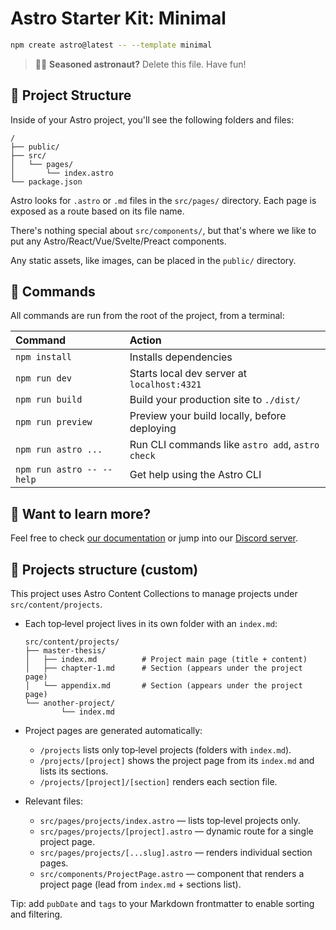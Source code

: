 
# Astro Starter Kit: Minimal

```sh
npm create astro@latest -- --template minimal
```

> 🧑‍🚀 **Seasoned astronaut?** Delete this file. Have fun!

## 🚀 Project Structure

Inside of your Astro project, you'll see the following folders and files:

```text
/
├── public/
├── src/
│   └── pages/
│       └── index.astro
└── package.json
```

Astro looks for `.astro` or `.md` files in the `src/pages/` directory. Each page is exposed as a route based on its file name.

There's nothing special about `src/components/`, but that's where we like to put any Astro/React/Vue/Svelte/Preact components.

Any static assets, like images, can be placed in the `public/` directory.

## 🧞 Commands

All commands are run from the root of the project, from a terminal:

| Command                   | Action                                           |
| :------------------------ | :----------------------------------------------- |
| `npm install`             | Installs dependencies                            |
| `npm run dev`             | Starts local dev server at `localhost:4321`      |
| `npm run build`           | Build your production site to `./dist/`          |
| `npm run preview`         | Preview your build locally, before deploying     |
| `npm run astro ...`       | Run CLI commands like `astro add`, `astro check` |
| `npm run astro -- --help` | Get help using the Astro CLI                     |

## 👀 Want to learn more?

Feel free to check [our documentation](https://docs.astro.build) or jump into our [Discord server](https://astro.build/chat).

## 📁 Projects structure (custom)

This project uses Astro Content Collections to manage projects under `src/content/projects`.

- Each top‑level project lives in its own folder with an `index.md`:

	```text
	src/content/projects/
	├── master-thesis/
	│   ├── index.md          # Project main page (title + content)
	│   ├── chapter-1.md      # Section (appears under the project page)
	│   └── appendix.md       # Section (appears under the project page)
	└── another-project/
			└── index.md
	```

- Project pages are generated automatically:
	- `/projects` lists only top‑level projects (folders with `index.md`).
	- `/projects/[project]` shows the project page from its `index.md` and lists its sections.
	- `/projects/[project]/[section]` renders each section file.

- Relevant files:
	- `src/pages/projects/index.astro` — lists top‑level projects only.
	- `src/pages/projects/[project].astro` — dynamic route for a single project page.
	- `src/pages/projects/[...slug].astro` — renders individual section pages.
	- `src/components/ProjectPage.astro` — component that renders a project page (lead from `index.md` + sections list).

Tip: add `pubDate` and `tags` to your Markdown frontmatter to enable sorting and filtering.
